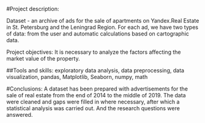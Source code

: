 #Project description:

Dataset - an archive of ads for the sale of apartments on Yandex.Real Estate in St. Petersburg and the Leningrad Region. For each ad, we have two types of data: from the user and automatic calculations based on cartographic data.

Project objectives: It is necessary to analyze the factors affecting the market value of the property.

##Tools and skills:
exploratory data analysis, data preprocessing, data visualization, pandas, Matplotlib, Seaborn, numpy, math

#Conclusions:
A dataset has been prepared with advertisements for the sale of real estate from the end of 2014 to the middle of 2019. The data were cleaned and gaps were filled in where necessary, after which a statistical analysis was carried out. And the research questions were answered.
